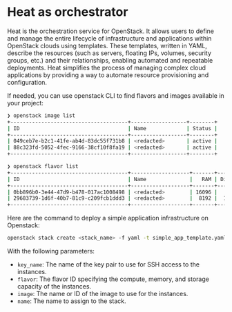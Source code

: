 # Heat as orchestrator

Heat is the orchestration service for OpenStack. It allows users to define and manage the entire lifecycle of infrastructure and applications within OpenStack clouds using templates. These templates, written in YAML, describe the resources (such as servers, floating IPs, volumes, security groups, etc.) and their relationships, enabling automated and repeatable deployments. Heat simplifies the process of managing complex cloud applications by providing a way to automate resource provisioning and configuration.

If needed, you can use openstack CLI to find flavors and images available in your project:

```bash
❯ openstack image list
+--------------------------------------+------------------+--------+
| ID                                   | Name             | Status |
+--------------------------------------+------------------+--------+
| 049ceb7e-b2c1-41fe-ab4d-83dc55f731b8 | <redacted>       | active |
| 88c323fd-5052-4fec-9166-38cf10f8fa19 | <redacted>       | active |
+--------------------------------------+------------------+--------+

❯ openstack flavor list
+--------------------------------------+-------------------+-------+------+-----------+-------+-----------+
| ID                                   | Name              |   RAM | Disk | Ephemeral | VCPUs | Is Public |
+--------------------------------------+-------------------+-------+------+-----------+-------+-----------+
| 0bb896b0-3e44-47d9-b478-017ac1008498 | <redacted>        | 16096 |   50 |         0 |     8 | True      |
| 29683739-1d6f-40b7-81c9-c209fcb1ddd3 | <redacted>        |  8192 |  100 |         0 |     2 | True      |
+--------------------------------------+-------------------+-------+------+-----------+-------+-----------+
```

Here are the command to deploy a simple application infrastructure on Openstack:

```bash
openstack stack create <stack_name> -f yaml -t simple_app_template.yaml --parameter key_name=<key_pair> --parameter flavor=<flavor_id> --parameter image=<image_name> --parameter name=<name>
```

With the following parameters:

- `key_name`: The name of the key pair to use for SSH access to the instances.
- `flavor`: The flavor ID specifying the compute, memory, and storage capacity of the instances.
- `image`: The name or ID of the image to use for the instances.
- `name`: The name to assign to the stack.
